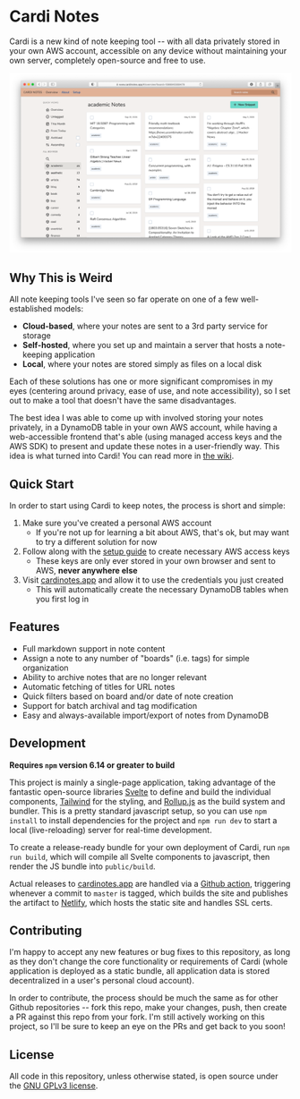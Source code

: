 # Cardi Notes

Cardi is a new kind of note keeping tool -- with all data privately stored in your own AWS account, accessible on any device without maintaining your own server, completely open-source and free to use.

![Cardi](./screenshot.png)

## Why This is Weird

All note keeping tools I've seen so far operate on one of a few well-established models:

- **Cloud-based**, where your notes are sent to a 3rd party service for storage
- **Self-hosted**, where you set up and maintain a server that hosts a note-keeping application
- **Local**, where your notes are stored simply as files on a local disk

Each of these solutions has one or more significant compromises in my eyes (centering around privacy, ease of use, and note accessibility), so I set out to make a tool that doesn't have the same disadvantages.

The best idea I was able to come up with involved storing your notes privately, in a DynamoDB table in your own AWS account, while having a web-accessible frontend that's able (using managed access keys and the AWS SDK) to present and update these notes in a user-friendly way. This idea is what turned into Cardi! You can read more in [the wiki](https://github.com/pickledish/cardi/wiki/About).

## Quick Start

In order to start using Cardi to keep notes, the process is short and simple:

1. Make sure you've created a personal AWS account
    - If you're not up for learning a bit about AWS, that's ok, but may want to try a different solution for now
1. Follow along with the [setup guide](https://github.com/pickledish/cardi/wiki/Setup) to create necessary AWS access keys
    - These keys are only ever stored in your own browser and sent to AWS, **never anywhere else**
1. Visit [cardinotes.app](https://www.cardinotes.app) and allow it to use the credentials you just created
    - This will automatically create the necessary DynamoDB tables when you first log in

## Features

- Full markdown support in note content
- Assign a note to any number of "boards" (i.e. tags) for simple organization
- Ability to archive notes that are no longer relevant
- Automatic fetching of titles for URL notes
- Quick filters based on board and/or date of note creation
- Support for batch archival and tag modification
- Easy and always-available import/export of notes from DynamoDB

## Development

**Requires `npm` version 6.14 or greater to build**

This project is mainly a single-page application, taking advantage of the fantastic open-source libraries [Svelte](https://svelte.dev) to define and build the individual components, [Tailwind](https://tailwindcss.com) for the styling, and [Rollup.js](https://rollupjs.org) as the build system and bundler. This is a pretty standard javascript setup, so you can use `npm install` to install dependencies for the project and `npm run dev` to start a local (live-reloading) server for real-time development.

To create a release-ready bundle for your own deployment of Cardi, run `npm run build`, which will compile all Svelte components to javascript, then render the JS bundle into `public/build`.

Actual releases to [cardinotes.app](https://www.cardinotes.app) are handled via a [Github action](./.github/workflows/deploy.yaml), triggering whenever a commit to `master` is tagged, which builds the site and publishes the artifact to [Netlify](https://www.netlify.com), which hosts the static site and handles SSL certs.

## Contributing

I'm happy to accept any new features or bug fixes to this repository, as long as they don't change the core functionality or requirements of Cardi (whole application is deployed as a static bundle, all application data is stored decentralized in a user's personal cloud account).

In order to contribute, the process should be much the same as for other Github repositories -- fork this repo, make your changes, push, then create a PR against this repo from your fork. I'm still actively working on this project, so I'll be sure to keep an eye on the PRs and get back to you soon!

## License

All code in this repository, unless otherwise stated, is open source under the [GNU GPLv3 license](./LICENSE).
